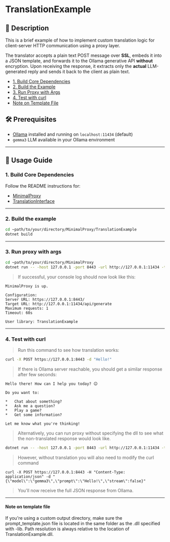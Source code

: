 # TranslationExample

## 🧾 Description

This is a brief example of how to implement custom translation logic for client-server HTTP communication using a proxy layer.

The translator accepts a plain text POST message over **SSL**, embeds it into a JSON template, and forwards it to the Ollama generative API **without** encryption. 
Upon receiving the response, it extracts only the **actual** LLM-generated reply and sends it back to the client as plain text.

- [1. Build Core Dependencies](#1-build-core-dependencies)
- [2. Build the Example](#2-build-the-example)
- [3. Run Proxy with Args](#3-run-proxy-with-args)
- [4. Test with curl](#4-test-with-curl)
- [Note on Template File](#note-on-template-file)


## 🛠️ Prerequisites

- [Ollama](https://ollama.com/) installed and running on `localhost:11434` (default) 
- `gemma3` LLM available in your Ollama environment


---

## 🚀 Usage Guide

### 1. Build Core Dependencies

Follow the README instructions for:

- [MinimalProxy](../README.md)  
- [TranslationInterface](../TranslationInterface/README.md)

---

### 2. Build the example

```sh
cd ~path/to/your/directory/MinimalProxy/TranslationExample
dotnet build
```

---

### 3. Run proxy with args
```sh
cd ~path/to/your/directory/MinimalProxy
dotnet run -- -host 127.0.0.1 -port 8443 -url http://127.0.0.1:11434 -timeout 60 -lib TranslationExample/bin/Debug/net9.0/TranslationExample.dll
```

>If successful, your console log should now look like this:

```
MinimalProxy is up.

Configuration:
Server URL: https://127.0.0.1:8443/
Target URL: http://127.0.0.1:11434/api/generate
Maximum requests: 1
Timeout: 60s

User library: TranslationExample

```

---

### 4. Test with **curl**

>Run this command to see how translation works:

```sh
curl -X POST https://127.0.0.1:8443 -d "Hello!"
```

>If there is Ollama server reachable, you should get a similar response after few seconds:

```
Hello there! How can I help you today? 😊

Do you want to:

*   Chat about something?
*   Ask me a question?
*   Play a game?
*   Get some information?

Let me know what you're thinking!
```

>Alternatively, you can run proxy without specifying the dll to see what the non-translated response would look like.

```sh
dotnet run -- -host 127.0.0.1 -port 8443 -url http://127.0.0.1:11434 -timeout 60
```

>However, without translation you will also need to modify the curl command

```
curl -X POST https://127.0.0.1:8443 -H "Content-Type: application/json" -d "{\"model\":\"gemma3\",\"prompt\":\"Hello!\",\"stream\":false}"
```

>You'll now receive the full JSON response from Ollama.

---

#### Note on template file

If you're using a custom output directory, make sure the prompt_template.json file is located in the same folder as the .dll specified with -lib. 
Path resolution is always relative to the location of TranslationExample.dll.